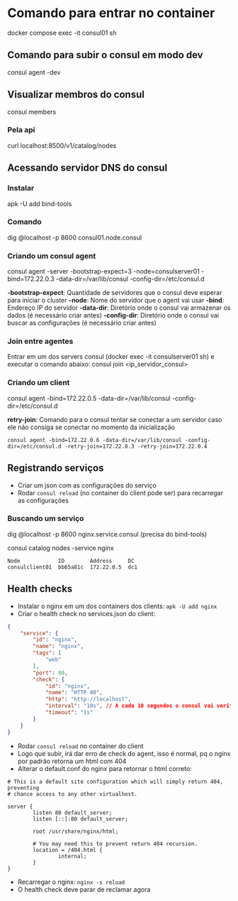 # Comando para entrar no container
docker compose exec -it consul01 sh

## Comando para subir o consul em modo dev
consul agent -dev

## Visualizar membros do consul
consul members

### Pela api
curl localhost:8500/v1/catalog/nodes

## Acessando servidor DNS do consul

### Instalar
apk -U add bind-tools

### Comando
dig @localhost -p 8600 consul01.node.consul

### Criando um consul agent
consul agent -server -bootstrap-expect=3 -node=consulserver01 -bind=172.22.0.3 -data-dir=/var/lib/consul -config-dir=/etc/consul.d

**-bootstrap-expect**: Quantidade de servidores que o consul deve esperar para iniciar o cluster
**-node**: Nome do servidor que o agent vai usar
**-bind**: Endereço IP do servidor
**-data-dir**: Diretório onde o consul vai armazenar os dados (é necessário criar antes)
**-config-dir**: Diretório onde o consul vai buscar as configurações (é necessário criar antes)

### Join entre agentes
Entrar em um dos servers consul (docker exec -it consulserver01 sh) e executar o comando abaixo:
consul join <ip_servidor_consul>

### Criando um client
consul agent -bind=172.22.0.5 -data-dir=/var/lib/consul -config-dir=/etc/consul.d

**retry-join**: Comando para o consul tentar se conectar a um servidor caso ele não consiga se conectar no momento da inicialização
```
consul agent -bind=172.22.0.6 -data-dir=/var/lib/consul -config-dir=/etc/consul.d -retry-join=172.22.0.3 -retry-join=172.22.0.4
```

## Registrando serviços
- Criar um json com as configurações do serviço
- Rodar `consul reload` (no container do client pode ser) para recarregar as configurações

### Buscando um serviço
dig @localhost -p 8600 nginx.service.consul (precisa do bind-tools)

consul catalog nodes -service nginx
```
Node            ID        Address     DC
consulclient01  bb65a81c  172.22.0.5  dc1
```

## Health checks

- Instalar o nginx em um dos containers dos clients: `apk -U add nginx`
- Criar o health check no services.json do client:
```JSON
{
	"service": {
		"id": "nginx",
		"name": "nginx",
		"tags": [
			"web"
		],
		"port": 80,
		"check": {
			"id": "nginx",
			"name": "HTTP 80",
			"http": "http://localhost",
			"interval": "10s", // A cada 10 segundos o consul vai verificar se o serviço está ok
			"timeout": "1s"
		}
	}
}
```

- Rodar `consul reload` no container do client
- Logo que subir, irá dar erro de check do agent, isso é normal, pq o nginx por padrão retorna um html com 404
- Alterar o default.conf do nginx para retornar o html correto:
```nginx
# This is a default site configuration which will simply return 404, preventing
# chance access to any other virtualhost.

server {
        listen 80 default_server;
        listen [::]:80 default_server;

        root /usr/share/nginx/html;

        # You may need this to prevent return 404 recursion.
        location = /404.html {
                internal;
        }
}
```

- Recarregar o nginx: `nginx -s reload`
- O health check deve parar de reclamar agora
